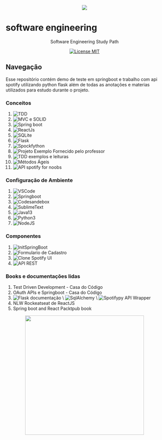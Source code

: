 <p align="center">
  <a href="https://github.com/spacexjedi/software_eng101" target="_blank">
    <img src="https://media.giphy.com/media/CTX0ivSQbI78A/giphy.gif">
  </a>
</p>

# software engineering

<p align="center">Software Engineering Study Path </p>

<p align="center">
  <a href="https://opensource.org/licenses/MIT">
    <img src="https://img.shields.io/badge/License-MIT-blue.svg" alt="License MIT">
  </a>
</p>

## Navegação  

Esse repositório contém demo de teste em springboot e trabalho com api spotify utilizando python flask além de todas as anotações
e materias utilizados para estudo durante o projeto.  

### Conceitos

1. ![TDD](https://www.coursera.org/learn/tdd-desenvolvimento-de-software-guiado-por-testes/home/welcome)  
2. ![MVC e SOLID](https://www.twitch.tv/danielhe4rt)  
3. ![Spring boot](https://www.youtube.com/channel/FreeCodeCamp)  
4. ![ReactJs](https://www.youtube.com/channel/Rocketseat)  
5. ![SQLite](https://www.twitch.tv/LiveDePython)  
6. ![Flask](https://www.twitch.tv/CodeShow)  
7. ![Spockfython](https://github.com/spacexjedi/spockfython)  
8. ![Projeto Exemplo Fornecido pelo professor](https://github.com/spacexjedi/Software-Eng-101)  
9. ![TDD exemplos e leituras](https://github.com/unicodeveloper/awesome-tdd)  
10. ![Métodos Ágeis](https://github.com/lorabv/awesome-agile)  
11. ![API spotify for noobs](https://www.twitch.tv/lehmaria)  

### Configuração de Ambiente  

1. ![VSCode](https://code.visualstudio.com)   
2. ![Springboot]()  
3. ![Codesandebox](https://codesandbox.io/dashboard)  
4. ![SublimeText]()   
5. ![Java13]()   
6. ![Python3]()  
7. ![NodeJS]()  


### Componentes

1. ![InitSpringBoot](https://github.com/spacexjedi/Spockfy)  
2. ![Formulario de Cadastro](https://github.com/spacexjedi/spockfyform)  
3. ![Clone Spotify UI](https://github.com/spacexjedi/spotify-clone-ui) 
4. ![API REST](https://github.com/spacexjedi/spotify-rest-api)  


### Books  e documentações lidas  

1. Test Driven Development  - Casa do Código  
2. OAuth APIs e Springboot - Casa do Código  
3. ![Flask documentação](https://flask.palletsprojects.com/en/1.1.x/quickstart/#a-minimal-application) \ ![SqlAlchemy](https://flask-sqlalchemy.palletsprojects.com/en/2.x/) \ ![Spotifypy API Wrapper](https://spotifypy.readthedocs.io/en/latest/)   
4. NLW Rockeatseat de ReactJS   
5. Spring boot and React Packtpub book   


<p align="center">
  <a href="https://github.com/spacexjedi/software_eng101" target="_blank">
    <img src="https://media.giphy.com/media/26u4b45b8KlgAB7iM/giphy.gif" width="380">
  </a>
</p>
